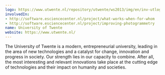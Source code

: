 ```yaml
---
logo: https://www.utwente.nl/repository/utwente/ws2013/img/en/inv-utlogo.png
involvedIn:
- http://software.esciencecenter.nl/project/what-works-when-for-whom
- http://software.esciencecenter.nl/project/improving-photogrammetry
name: University of Twente
website: https://www.utwente.nl/
---
```

The University of Twente is a modern, entrepreneurial university, leading in the area of new technologies and a catalyst for change, innovation and progress in society. Our strength lies in our capacity to combine. After all, the most interesting and relevant innovations take place at the cutting edge of technologies and their impact on humanity and societies.
